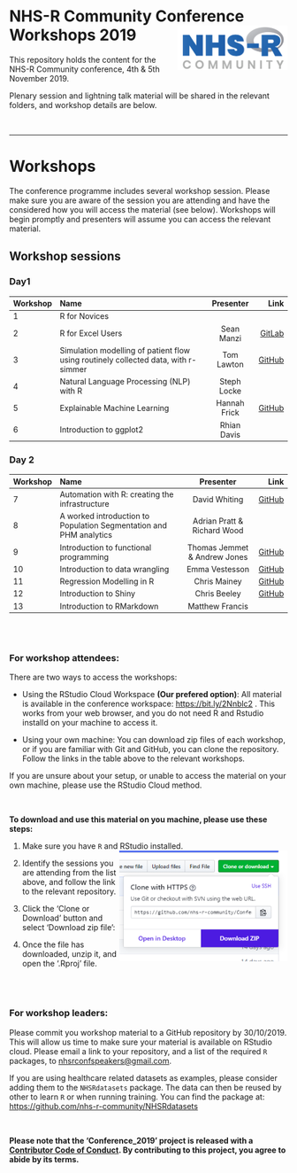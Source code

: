 
# NHS-R Community Conference Workshops 2019 <a href='https://nhsrcommunity.com/'><img src='man/figures/logo.png' align="right" height="80" /></a>

This repository holds the content for the NHS-R Community conference,
4th & 5th November 2019.

Plenary session and lightning talk material will be shared in the
relevant folders, and workshop details are below.

<br>

-----

# Workshops

The conference programme includes several workshop session. Please make
sure you are aware of the session you are attending and have the
considered how you will access the material (see below). Workshops will
begin promptly and presenters will assume you can access the relevant
material.

## Workshop sessions

### Day1

| Workshop | Name                                                                               |  Presenter   |                                                                           Link |
| -------- | :--------------------------------------------------------------------------------- | :----------: | -----------------------------------------------------------------------------: |
| 1        | R for Novices                                                                      |              |                                                                                |
| 2        | R for Excel Users                                                                  |  Sean Manzi  |                 [GitLab](https://gitlab.com/SManzi/r-for-excel-users-workshop) |
| 3        | Simulation modelling of patient flow using routinely collected data, with r-simmer |  Tom Lawton  |                                 [GitHub](https://github.com/thigger/ICU-Model) |
| 4        | Natural Language Processing (NLP) with R                                           | Steph Locke  |                                                                                |
| 5        | Explainable Machine Learning                                                       | Hannah Frick | [GitHub](https://github.com/MangoTheCat/explainable-machine-learning-workshop) |
| 6        | Introduction to ggplot2                                                            | Rhian Davis  |                                                                                |

### Day 2

| Workshop | Name                                                               |          Presenter           |                                                                                      Link |
| -------- | :----------------------------------------------------------------- | :--------------------------: | ----------------------------------------------------------------------------------------: |
| 7        | Automation with R: creating the infrastructure                     |        David Whiting         |                                     [GitHub](https://github.com/daudi/NHS-R-workshop2019) |
| 8        | A worked introduction to Population Segmentation and PHM analytics | Adrian Pratt & Richard Wood  |                                                                                           |
| 9        | Introduction to functional programming                             | Thomas Jemmet & Andrew Jones |                   [GitHub](https://github.com/tomjemmett/Functional_Programming_Workshop) |
| 10       | Introduction to data wrangling                                     |        Emma Vestesson        | [GitHub](https://github.com/THF-evaluative-analytics/NHSR-introduction-to-data-wrangling) |
| 11       | Regression Modelling in R                                          |         Chris Mainey         |                    [GitHub](https://github.com/chrismainey/Regression_Modelling_NHSR2019) |
| 12       | Introduction to Shiny                                              |         Chris Beeley         |                                    [GitHub](https://github.com/ChrisBeeley/shinyworkshop) |
| 13       | Introduction to RMarkdown                                          |       Matthew Francis        |                                                                                           |

<br><br>

### For workshop attendees:

There are two ways to access the workshops:

  - Using the RStudio Cloud Workspace **(Our prefered option)**: All
    material is available in the conference workspace:
    <https://bit.ly/2Nnblc2> . This works from your web browser, and you
    do not need R and Rstudio installd on your machine to access it.

  - Using your own machine: You can download zip files of each workshop,
    or if you are familiar with Git and GitHub, you can clone the
    repository. Follow the links in the table above to the relevant
    workshops.

If you are unsure about your setup, or unable to access the material on
your own machine, please use the RStudio Cloud method.

<br>

**To download and use this material on you machine, please use these
steps:**

1.  Make sure you have `R` and RStudio installed.
    <img src='man/figures/dwn_clone.png' align="right" height="200" />

2.  Identify the sessions you are attending from the list above, and
    follow the link to the relevant repository.

3.  Click the ‘Clone or Download’ button and select ‘Download zip file’:

4.  Once the file has downloaded, unzip it, and open the ‘.Rproj’ file.

<br><br>

### For workshop leaders:

Please commit you workshop material to a GitHub repository by
30/10/2019. This will allow us time to make sure your material is
available on RStudio cloud. Please email a link to your repository, and
a list of the required `R` packages, to
[nhsrconfspeakers@gmail.com](mailto:nhsrconfspeakers@gmail).

If you are using healthcare related datasets as examples, please
consider adding them to the `NHSRdatasets` package. The data can then be
reused by other to learn `R` or when running training. You can find the
package at: <https://github.com/nhs-r-community/NHSRdatasets>

<br>

**Please note that the ‘Conference\_2019’ project is released with a
[Contributor Code of Conduct](CODE_OF_CONDUCT.md). By contributing to
this project, you agree to abide by its terms.**
